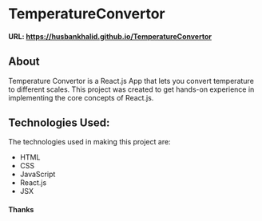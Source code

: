 # TemperatureConvertor
#### URL: https://husbankhalid.github.io/TemperatureConvertor

## About

Temperature Convertor is a React.js App that lets you convert temperature to different scales. This project was created to get hands-on experience in implementing the core concepts of React.js.

## Technologies Used:

The technologies used in making this project are:

* HTML 
* CSS
* JavaScript
* React.js
* JSX

#### Thanks
